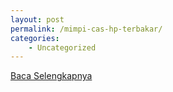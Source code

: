 ```yaml
---
layout: post
permalink: /mimpi-cas-hp-terbakar/
categories:
    - Uncategorized
---
```


[Baca Selengkapnya](/04)
